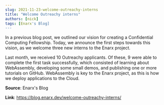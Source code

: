 ```yaml
---
slug: 2021-11-23-welcome-outreachy-interns
title: "Welcome Outreachy interns"
authors: [nick]
tags: [Enarx's Blog]
---
```

In a previous blog post, we outlined our vision for creating a Confidential Computing Fellowship. Today, we announce the first steps towards this vision, as we welcome three new interns to the Enarx project.

Last month, we received 10 Outreachy applicants. Of these, 9 were able to complete the first task successfully, which consisted of learning about WebAssembly, developing some small demos, and publishing one or more tutorials on GitHub. WebAssembly is key to the Enarx project, as this is how we deploy applications to the Cloud.

**Source**: Enarx's Blog

**Link**: https://blog.enarx.dev/welcome-outreachy-interns/